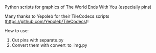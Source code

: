 Python scripts for graphics of The World Ends With You (especially pins)

Many thanks to Yepoleb for their TileCodecs scripts (https://github.com/Yepoleb/TileCodecs)!

How to use:
1. Cut pins with separate.py
2. Convert them with convert_to_img.py
